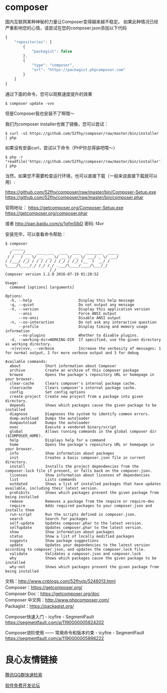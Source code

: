 # composer

国内互联网某种神秘的力量让Composer变得越来越不稳定。 如果此种情况已经严重影响您的心情，请尝试在您的composer.json添加以下代码

``` js
{
    "repositories": [
        {   
            "packagist": false
        },  
        {   
            "type": "composer", 
            "url": "https://packagist.phpcomposer.com"
        }   
    ]
}
```
通过下面的命令，您可以观察速度提升的效果
```
$ composer update -vvv
```
但是Composer我也安装不了啊喂～

我们为composer installer也做了镜像，您可以尝试：

```
$ curl -sS https://github.com/52fhy/composer/raw/master/bin/installer | php
```
如果没有安装curl，尝试以下命令（PHP你总得装吧喂～）

```
$ php -r "readfile('https://github.com/52fhy/composer/raw/master/bin/installer');" | php
```

当然，如果您不需要检查运行环境，也可以直接下载（一般来说直接下载就可以用）:

https://github.com/52fhy/composer/raw/master/bin/Composer-Setup.exe  
https://github.com/52fhy/composer/raw/master/bin/composer.phar  

官网地址：
https://getcomposer.org/Composer-Setup.exe  
https://getcomposer.org/composer.phar  

或者
http://pan.baidu.com/s/1gfmSIbD 密码: f4vr

安装完毕，可以查看命令帮助：
``` shell
$ composer
   ______
  / ____/___  ____ ___  ____  ____  ________  _____
 / /   / __ \/ __ `__ \/ __ \/ __ \/ ___/ _ \/ ___/
/ /___/ /_/ / / / / / / /_/ / /_/ (__  )  __/ /
\____/\____/_/ /_/ /_/ .___/\____/____/\___/_/
                    /_/
Composer version 1.2.0 2016-07-19 01:28:52

Usage:
  command [options] [arguments]

Options:
  -h, --help                     Display this help message
  -q, --quiet                    Do not output any message
  -V, --version                  Display this application version
      --ansi                     Force ANSI output
      --no-ansi                  Disable ANSI output
  -n, --no-interaction           Do not ask any interactive question
      --profile                  Display timing and memory usage information
      --no-plugins               Whether to disable plugins.
  -d, --working-dir=WORKING-DIR  If specified, use the given directory as working directory.
  -v|vv|vvv, --verbose           Increase the verbosity of messages: 1 for normal output, 2 for more verbose output and 3 for debug

Available commands:
  about           Short information about Composer
  archive         Create an archive of this composer package
  browse          Opens the package's repository URL or homepage in your browser.
  clear-cache     Clears composer's internal package cache.
  clearcache      Clears composer's internal package cache.
  config          Set config options
  create-project  Create new project from a package into given directory.
  depends         Shows which packages cause the given package to be installed
  diagnose        Diagnoses the system to identify common errors.
  dump-autoload   Dumps the autoloader
  dumpautoload    Dumps the autoloader
  exec            Execute a vendored binary/script
  global          Allows running commands in the global composer dir ($COMPOSER_HOME).
  help            Displays help for a command
  home            Opens the package's repository URL or homepage in your browser.
  info            Show information about packages
  init            Creates a basic composer.json file in current directory.
  install         Installs the project dependencies from the composer.lock file if present, or falls back on the composer.json.
  licenses        Show information about licenses of dependencies
  list            Lists commands
  outdated        Shows a list of installed packages that have updates available, including their latest version.
  prohibits       Shows which packages prevent the given package from being installed
  remove          Removes a package from the require or require-dev
  require         Adds required packages to your composer.json and installs them
  run-script      Run the scripts defined in composer.json.
  search          Search for packages
  self-update     Updates composer.phar to the latest version.
  selfupdate      Updates composer.phar to the latest version.
  show            Show information about packages
  status          Show a list of locally modified packages
  suggests        Show package suggestions
  update          Updates your dependencies to the latest version according to composer.json, and updates the composer.lock file.
  validate        Validates a composer.json and composer.lock
  why             Shows which packages cause the given package to be installed
  why-not         Shows which packages prevent the given package from being installed

```

文档：http://www.cnblogs.com/52fhy/p/5246013.html  
Composer：https://getcomposer.org/  
Composer Doc：https://getcomposer.org/doc  
Composer 中文网：http://www.phpcomposer.com/  
Packagist：https://packagist.org/  

Composer快速入门 - icyfire - SegmentFault
https://segmentfault.com/a/1190000005624202  

Composer进阶使用 —— 常用命令和版本约束 - icyfire - SegmentFault
https://segmentfault.com/a/1190000005898222  




 # 良心友情链接

[腾讯QQ群快速检索](http://u.720life.cn/s/8cf73f7c)

[软件免费开发论坛](http://u.720life.cn/s/bbb01dc0)